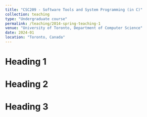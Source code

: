 ```yaml
---
title: "CSC209 - Software Tools and System Programming (in C)"
collection: teaching
type: "Undergraduate course"
permalink: /teaching/2014-spring-teaching-1
venue: "University of Toronto, Department of Computer Science"
date: 2024-01
location: "Toronto, Canada"
---
```



Heading 1
======

Heading 2
======

Heading 3
======
